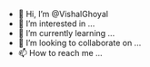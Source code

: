 - 👋 Hi, I’m @VishalGhoyal
- 👀 I’m interested in ...
- 🌱 I’m currently learning ...
- 💞️ I’m looking to collaborate on ...
- 📫 How to reach me ...

<!---
VishalGhoyal/VishalGhoyal is a ✨ special ✨ repository because its `README.md` (this file) appears on your GitHub profile.
You can click the Preview link to take a look at your changes.
--->
